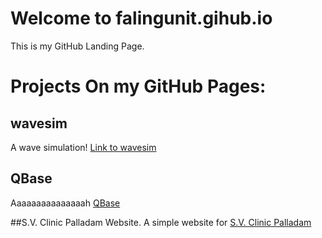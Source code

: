 # Welcome to falingunit.gihub.io

This is my GitHub Landing Page.

# Projects On my GitHub Pages:

## wavesim
A wave simulation!
[Link to wavesim](https://falingunit.github.io/wavesim/)

## QBase
Aaaaaaaaaaaaaaah
[QBase](https://falingunit.github.io/qbase/)

##S.V. Clinic Palladam Website.
A simple website for
[S.V. Clinic Palladam](https://www.svclinicpalladam.com/)
